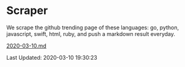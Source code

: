 # Scraper

We scrape the github trending page of these languages: go, python, javascript, swift, html, ruby, and push a markdown result everyday.

[2020-03-10.md](https://github.com/henson/Scraper/blob/master/2020-03-10.md)

Last Updated: 2020-03-10 19:30:23